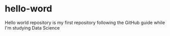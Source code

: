 # hello-word
Hello world repository is my first repository following the GitHub guide
while I'm studying Data Science
